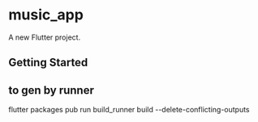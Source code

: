 # music_app

A new Flutter project.

## Getting Started

## to gen by runner
flutter packages pub run build_runner build --delete-conflicting-outputs